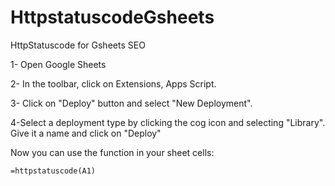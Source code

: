 # HttpstatuscodeGsheets
HttpStatuscode for Gsheets SEO

1- Open Google Sheets

2- In the toolbar, click on Extensions, Apps Script.

3- Click on  "Deploy" button and select "New Deployment".

4-Select a deployment type by clicking the cog icon and selecting "Library". Give it a name and click on "Deploy"

Now you can use the function in your sheet cells:

```
=httpstatuscode(A1)
```



